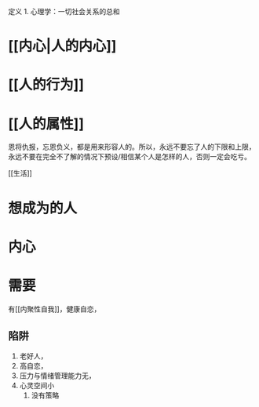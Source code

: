 定义
	1. 心理学：一切社会关系的总和

# [[内心|人的内心]] 
# [[人的行为]] 
# [[人的属性]] 
恩将仇报，忘恩负义，都是用来形容人的。所以，永远不要忘了人的下限和上限，永远不要在完全不了解的情况下预设/相信某个人是怎样的人，否则一定会吃亏。

[[生活]] 
# 想成为的人
# 内心
# 需要
有[[内聚性自我]]，健康自恋，
## 陷阱
1. 老好人，
2. 高自恋，
3. 压力与情绪管理能力无，
4. 心灵空间小
	1. 没有策略